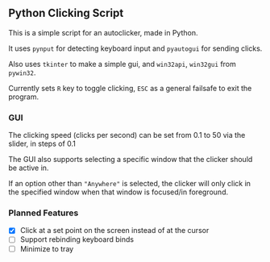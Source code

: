 ## Python Clicking Script

This is a simple script for an autoclicker, made in Python.

It uses `pynput` for detecting keyboard input and `pyautogui` for sending clicks.

Also uses `tkinter` to make a simple gui, and `win32api`, `win32gui` from `pywin32`.

Currently sets `R` key to toggle clicking, `ESC` as a general failsafe to exit the program.


### GUI

The clicking speed (clicks per second) can be set from 0.1 to 50 via the slider, in steps of 0.1

The GUI also supports selecting a specific window that the clicker should be active in.

If an option other than `"Anywhere"` is selected, the clicker will only click in the specified window when that window is focused/in foreground.


### Planned Features
- [x] Click at a set point on the screen instead of at the cursor
- [ ] Support rebinding keyboard binds
- [ ] Minimize to tray
